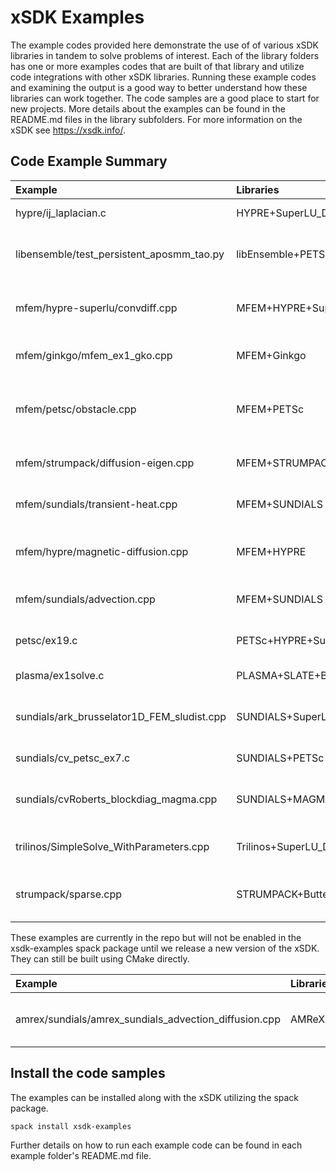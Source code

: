 # xSDK Examples

The example codes provided here demonstrate the use of of various xSDK libraries in tandem to solve problems of 
interest.  Each of the library folders has one or more examples codes that are built of that library 
and utilize code integrations with other xSDK libraries.  Running these example codes and
examining the output is a good way to better understand how these libraries can work together. The
code samples are a good place to start for new projects.  More details about the examples can be found 
in the README.md files in the library subfolders.  For more information on the xSDK see <https://xsdk.info/>.

## Code Example Summary

| Example                                               | Libraries                | Description                                       | GPUs           |
|:------------------------------------------------------|:-------------------------|:--------------------------------------------------|:---------------|
| hypre/ij_laplacian.c                                  | HYPRE+SuperLU_Dist       | 2D Laplacian problem                              |                |
| libensemble/test_persistent_aposmm_tao.py             | libEnsemble+PETSc        | 2D constrained optimization problem               |                |
| mfem/hypre-superlu/convdiff.cpp                       | MFEM+HYPRE+SuperLU_Dist  | 2D steady state convective diffusion              |                |
| mfem/ginkgo/mfem_ex1_gko.cpp                          | MFEM+Ginkgo              | 2D Poisson problem with Ginko solver              |                |
| mfem/petsc/obstacle.cpp                               | MFEM+PETSc               | Membrane obstacle problem (min energy functional) |                |
| mfem/strumpack/diffusion-eigen.cpp                    | MFEM+STRUMPACK+HYPRE     | Diffusion eigenvalue problem                      |                |
| mfem/sundials/transient-heat.cpp                      | MFEM+SUNDIALS            | 2D Transient nonlinear heat conduction            |                |
| mfem/hypre/magnetic-diffusion.cpp                     | MFEM+HYPRE               | Steady state magnetic diffusion problem           | ![cuda] ![hip] |
| mfem/sundials/advection.cpp                           | MFEM+SUNDIALS            | 2D Time-dependent advection                       | ![cuda]        |
| petsc/ex19.c                                          | PETSc+HYPRE+SuperLU_Dist | 2D nonlinear driven cavity problem                |                |
| plasma/ex1solve.c                                     | PLASMA+SLATE+BLASPP      | Linear system direct solution                     |                |
| sundials/ark_brusselator1D_FEM_sludist.cpp            | SUNDIALS+SuperLU_Dist    | Chemical kinetics brusselator problem             |                |
| sundials/cv_petsc_ex7.c                               | SUNDIALS+PETSc           | 2D nonlinear PDE solution                         |                |
| sundials/cvRoberts_blockdiag_magma.cpp                | SUNDIALS+MAGMA           | Solves a group of chemical kinetics ODEs          | ![cuda] ![hip] | 
| trilinos/SimpleSolve_WithParameters.cpp               | Trilinos+SuperLU_Dist    | Small linear system direct solution               |                |
| strumpack/sparse.cpp                                  | STRUMPACK+ButterflyPACK  | 3D Poisson problem with STRUMPACK preconditioner  |                |

These examples are currently in the repo but will not be enabled in the xsdk-examples spack package until we release a new version of the xSDK.
They can still be built using CMake directly.

| Example                                               | Libraries                | Description                                       | GPUs           |
|:------------------------------------------------------|:-------------------------|:--------------------------------------------------|:---------------|
| amrex/sundials/amrex_sundials_advection_diffusion.cpp | AMReX+SUNDIALS           | 2D Advection-diffusion problem                    |                |

## Install the code samples

The examples can be installed along with the xSDK utilizing the spack package.
```
spack install xsdk-examples
```

Further details on how to run each example code can be found in each example folder's README.md file.


[cuda]: https://img.shields.io/badge/-cuda-brightgreen?style=flat "CUDA"
[hip]: https://img.shields.io/badge/-hip-red?style=flat "HIP"
